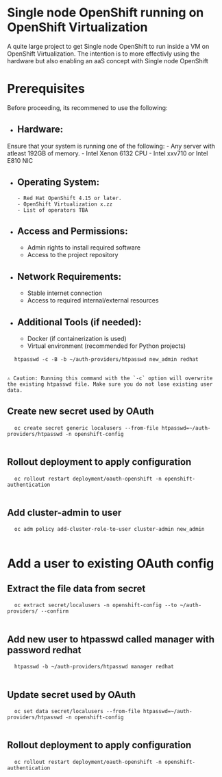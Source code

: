 # Single node OpenShift running on OpenShift Virtualization
A quite large project to get Single node OpenShift to run inside a VM on OpenShift Virtualization. The intention is to more effectivly using the hardware but also enabling an aaS concept with Single node OpenShift

# Prerequisites

Before proceeding, its recommened to use the following:

- ## **Hardware**: 
Ensure that your system is running one of the following:
      - Any server with atleast 192GB of memory.
      - Intel Xenon 6132 CPU
      - Intel xxv710 or Intel E810 NIC
  
- ## **Operating System**:
      - Red Hat OpenShift 4.15 or later.
      - OpenShift Virtualization x.zz
      - List of operators TBA
  
- ## **Access and Permissions**:
  - Admin rights to install required software
  - Access to the project repository
  
- ## **Network Requirements**:
  - Stable internet connection
  - Access to required internal/external resources
  
- ## **Additional Tools** (if needed):
  - Docker (if containerization is used)
  - Virtual environment (recommended for Python projects)

<div class="copy-to-clipboard">
  <pre>
  <code>htpasswd -c -B -b ~/auth-providers/htpasswd new_admin redhat</code>
  </pre>
</div>
<div class="caution">
  <code>&#9888; Caution: Running this command with the `-c` option will overwrite the existing htpasswd file. Make sure you do not lose existing user data.</code>
</div>

## Create new secret used by OAuth
<div class="copy-to-clipboard">
  <pre>
  <code>oc create secret generic localusers --from-file htpasswd=~/auth-providers/htpasswd -n openshift-config</code>
  </pre>
</div>


## Rollout deployment to apply configuration
<div class="copy-to-clipboard">
  <pre>
  <code>oc rollout restart deployment/oauth-openshift -n openshift-authentication</code>
  </pre>
</div>

## Add cluster-admin to user
<div class="copy-to-clipboard">
  <pre>
  <code>oc adm policy add-cluster-role-to-user cluster-admin new_admin</code>
  </pre>
</div>

# Add a user to existing OAuth config

## Extract the file data from secret
<div class="copy-to-clipboard">
  <pre>
  <code>oc extract secret/localusers -n openshift-config --to ~/auth-providers/ --confirm</code>
  </pre>
</div>

## Add new user to htpasswd called manager with password redhat
<div class="copy-to-clipboard">
  <pre>
  <code>htpasswd -b ~/auth-providers/htpasswd manager redhat</code>
  </pre>
</div>

## Update secret used by OAuth
<div class="copy-to-clipboard">
  <pre>
  <code>oc set data secret/localusers --from-file htpasswd=~/auth-providers/htpasswd -n openshift-config</code>
  </pre>
</div>

## Rollout deployment to apply configuration
<div class="copy-to-clipboard">
  <pre>
  <code>oc rollout restart deployment/oauth-openshift -n openshift-authentication</code>
  </pre>
</div>